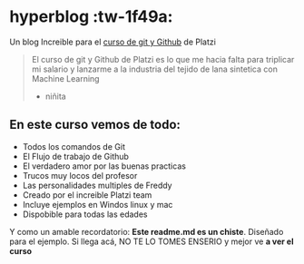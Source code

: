 # hyperblog :tw-1f49a:
Un blog Increible para el [curso de git y Github](https:/platzi.com) de Platzi
>El curso de git y Github de Platzi es lo que me hacia falta para triplicar mi salario y lanzarme a la industria del tejido de lana sintetica con Machine Learning
> - niñita

## En este curso vemos de todo:
- Todos los comandos de Git
- El Flujo de trabajo de Github
- El verdadero amor por las buenas practicas
- Trucos muy locos del profesor
- Las personalidades multiples de Freddy
- Creado por el increible Platzi team
- Incluye ejemplos en Windos linux y mac
- Dispobible para todas las edades

Y como un amable recordatorio: **Este readme.md es un chiste**. Diseñado para el ejemplo. Si llega acá, NO TE LO TOMES ENSERIO y mejor ve **a ver el curso**